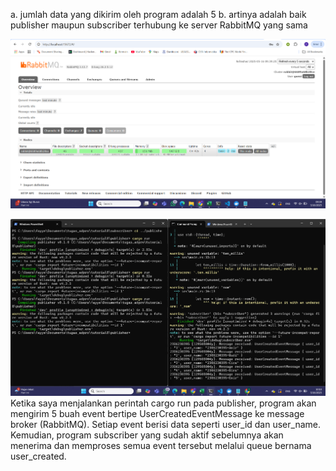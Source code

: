 a. jumlah data yang dikirim oleh program adalah 5
b. artinya adalah baik publisher maupun subscriber terhubung ke server RabbitMQ yang sama

![alt text](image.png)

![alt text](image-1.png)
Ketika saya menjalankan perintah cargo run pada publisher, program akan mengirim 5 buah event bertipe UserCreatedEventMessage ke message broker (RabbitMQ).
Setiap event berisi data seperti user_id dan user_name.
Kemudian, program subscriber yang sudah aktif sebelumnya akan menerima dan memproses semua event tersebut melalui queue bernama user_created.